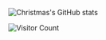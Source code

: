 ![Christmas's GitHub stats](https://github-readme-stats.vercel.app/api?username=Christmas&show_icons=true&theme=tokyonight)

![Visitor Count](https://profile-counter.glitch.me/Christmas/count.svg)


